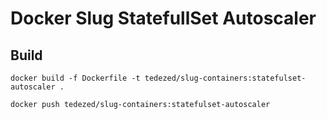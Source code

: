 # Docker Slug StatefullSet Autoscaler

## Build

`docker build -f Dockerfile -t tedezed/slug-containers:statefulset-autoscaler .`

`docker push tedezed/slug-containers:statefulset-autoscaler`

